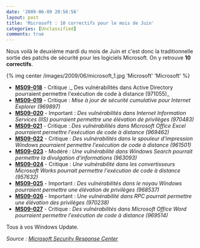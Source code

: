 ```yaml
---
date: '2009-06-09 20:56:56'
layout: post
title: 'Microsoft : 10 correctifs pour le mois de Juin'
categories: [Unclassified]
comments: true
---
```


Nous voilà le deuxième mardi du mois de Juin et c'est donc la traditionnelle sortie des patchs de sécurité pour les logiciels Microsoft. On y retrouve **10 correctifs**.

{% img center /images/2009/06/microsoft_1.jpg 'Microsoft' 'Microsoft' %}

  * **[MS09-018](http://www.microsoft.com/technet/security/bulletin/ms09-018.mspx)** - Critique :_ Des vulnérabilités dans Active Directory pourraient permettre l'exécution de code à distance (971055)_
  * **[MS09-019](http://www.microsoft.com/technet/security/bulletin/ms09-019.mspx)** - Critique : _Mise à jour de  sécurité cumulative pour Internet Explorer (969897)_
  * **[MS09-020](http://www.microsoft.com/technet/security/bulletin/ms09-020.mspx)** - Important : _Des  vulnérabilités dans Internet Information Services (IIS) pourraient  permettre une élévation de privilèges (970483)_
  * **[MS09-021](http://www.microsoft.com/technet/security/bulletin/ms09-021.mspx)** - Critique : _Des  vulnérabilités dans Microsoft Office Excel pourraient permettre  l'exécution de code à distance (969462)_
  * **[MS09-022](http://www.microsoft.com/technet/security/bulletin/ms09-022.mspx)** - Critique : _Des  vulnérabilités dans le spouleur d'impression Windows pourraient  permettre l'exécution de code à distance (961501)_
  * **[MS09-023](http://www.microsoft.com/technet/security/bulletin/ms09-023.mspx)** - Modéré : _Une vulnérabilité  dans Windows Search pourrait permettre la divulgation d'informations  (963093)_
  * **[MS09-024](http://www.microsoft.com/technet/security/bulletin/ms09-024.mspx)** - Critique : _Une  vulnérabilité dans les convertisseurs Microsoft Works pourrait  permettre l'exécution de code à distance (957632)_
  * **[MS09-025](http://www.microsoft.com/technet/security/bulletin/ms09-025.mspx)** - Important : _Des  vulnérabilités dans le noyau Windows pourraient permettre une  élévation de privilèges (968537)_
  * **[MS09-026](http://www.microsoft.com/technet/security/bulletin/ms09-026.mspx)** - Important : _Une  vulnérabilité dans RPC pourrait permettre une élévation des  privilèges (970238)_
  * **[MS09-027](http://www.microsoft.com/technet/security/bulletin/ms09-027.mspx)** - Critique : _Des  vulnérabilités dans Microsoft Office Word pourraient permettre  l'exécution de code à distance (969514)_

Tous à vos Windows Update.

_Source : [Microsoft Security Response Center](http://www.microsoft.com/technet/security/bulletin/ms09-jun.mspx)_
